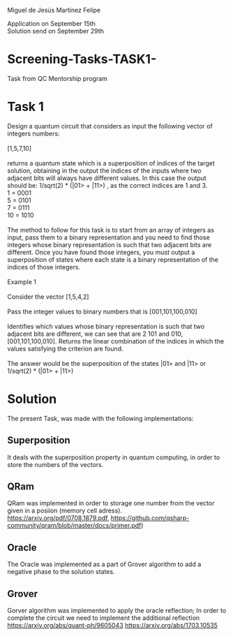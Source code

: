 Miguel de Jesús Martínez Felipe

Application on September 15th
<br>
Solution send on September 29th

# Screening-Tasks-TASK1-
Task from QC Mentorship program

# Task 1

Design a quantum circuit that considers as input the following vector of integers numbers: 
<br>
<br>
[1,5,7,10]
<br>
<br>
returns a quantum state which is a superposition of indices of the target solution, obtaining in the output the indices of the inputs where two adjacent bits will always have different values. In this case the output should be: 1/sqrt(2) * (|01> + |11>) , as the correct indices are 1 and 3.
<br>
1 = 0001
<br>
5 = 0101
<br>
7 = 0111
<br>
10 = 1010
<br>
<br>
The method to follow for this task is to start from an array of integers as input, pass them to a binary representation and you need to find those integers whose binary representation is such that two adjacent bits are different. Once you have found those integers, you must output a superposition of states where each state is a binary representation of the indices of those integers.
<br>
<br>
Example 1
<br>
<br>
Consider the vector [1,5,4,2]
<br>
<br>
Pass the integer values to binary numbers that is [001,101,100,010]
<br>
<br>
Identifies which values whose binary representation is such that two adjacent bits are different, we can see that are 2 101 and 010, [001,101,100,010].
Returns the linear combination of the indices in which the values satisfying the criterion are found.
<br>
<br>
 The answer would be the superposition of the states |01> and |11> or 1/sqrt(2) * (|01> + |11>)
 
 
 # Solution
 The present Task, was made with the following implementations:
 
 ## Superposition
 It deals with the superposition property in quantum computing, in order to store the numbers of the vectors.
 ## QRam
 QRam was implemented in order to storage one number from the vector given in a posiion (memory cell adress).
 <br>
 https://arxiv.org/pdf/0708.1879.pdf, https://github.com/qsharp-community/qram/blob/master/docs/primer.pdf)
 ## Oracle
 The Oracle was implemented as a part of Grover algorithm to add a negative phase to the solution states. 
 ## Grover
Gorver algorithm was implemented to apply the oracle reflection; In order to complete the circuit we need to implement the additional reflection
 https://arxiv.org/abs/quant-ph/9605043 https://arxiv.org/abs/1703.10535
